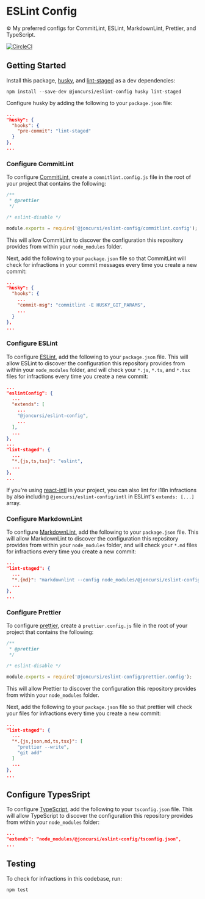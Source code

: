 # ESLint Config

⚙️ My preferred configs for CommitLint, ESLint, MarkdownLint, Prettier, and TypeScript.

[![CircleCI](https://circleci.com/gh/joncursi/eslint-config.svg?style=shield)](https://circleci.com/gh/joncursi/eslint-config)

## Getting Started

Install this package, [husky](https://github.com/typicode/husky), and
[lint-staged](https://github.com/okonet/lint-staged) as a dev dependencies:

```shell
npm install --save-dev @joncursi/eslint-config husky lint-staged
```

Configure husky by adding the following to your `package.json` file:

```json
...
"husky": {
  "hooks": {
    "pre-commit": "lint-staged"
  }
},
...
```

### Configure CommitLint

To configure [CommitLint](https://github.com/marionebl/commitlint), create a
`commitlint.config.js` file in the root of your project that contains the
following:

```js
/**
 * @prettier
 */

/* eslint-disable */

module.exports = require('@joncursi/eslint-config/commitlint.config');
```

This will allow CommitLint to discover the configuration this repository
provides from within your `node_modules` folder.

Next, add the following to your `package.json` file so that CommitLint will
check for infractions in your commit messages every time you create a new
commit:

```json
...
"husky": {
  "hooks": {
    ...
    "commit-msg": "commitlint -E HUSKY_GIT_PARAMS",
    ...
  }
},
...
```

### Configure ESLint

To configure [ESLint](https://eslint.org/), add the following to your
`package.json` file. This will allow ESLint to discover the configuration this
repository provides from within your `node_modules` folder, and will check
your `*.js`, `*.ts`, and `*.tsx` files for infractions every time you create a new commit:

```json
...
"eslintConfig": {
  ...
  "extends": [
    ...
    "@joncursi/eslint-config",
    ...
  ],
  ...
},
...
"lint-staged": {
  ...
  "*.{js,ts,tsx}": "eslint",
  ...
},
...
```

If you're using [react-intl](https://github.com/formatjs/react-intl) in your
project, you can also lint for i18n infractions by also including
`@joncursi/eslint-config/intl` in ESLint's `extends: [...]` array.

### Configure MarkdownLint

To configure [MarkdownLint](https://github.com/DavidAnson/markdownlint), add the
following to your `package.json` file. This will allow MarkdownLint to discover
the configuration this repository provides from within your `node_modules`
folder, and will check your `*.md` files for infractions every time you create
a new commit:

```json
...
"lint-staged": {
  ...
  "*.{md}": "markdownlint --config node_modules/@joncursi/eslint-config/markdownlint.config.json",
  ...
},
...
```

### Configure Prettier

To configure [prettier](https://prettier.io/), create a `prettier.config.js`
file in the root of your project that contains the following:

```js
/**
 * @prettier
 */

/* eslint-disable */

module.exports = require('@joncursi/eslint-config/prettier.config');
```

This will allow Prettier to discover the configuration this repository
provides from within your `node_modules` folder.

Next, add the following to your `package.json` file so that prettier will check
your files for infractions every time you create a new commit:

```json
...
"lint-staged": {
  ...
  "*.{js,json,md,ts,tsx}": [
    "prettier --write",
    "git add"
  ]
  ...
},
...
```

## Configure TypesSript

To configure [TypeScript](https://www.typescriptlang.org/), add the following
to your `tsconfig.json` file. This will allow TypeScript to discover the
configuration this repository provides from within your `node_modules` folder:

```json
...
"extends": "node_modules/@joncursi/eslint-config/tsconfig.json",
...
```

## Testing

To check for infractions in this codebase, run:

```shell
npm test
```
